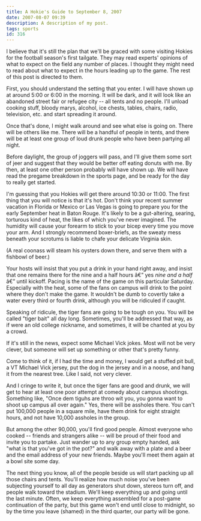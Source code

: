 ```yaml
---
title: A Hokie's Guide to September 8, 2007
date: 2007-08-07 09:39
description: A description of my post.
tags: sports
id: 316
---
```

I believe that it's still the plan that we'll be graced with some visiting Hokies for the football season's first tailgate. They may read experts' opinions of what to expect on the field any number of places. I thought they might need to read about what to expect in the hours leading up to the game. The rest of this post is directed to them.

First, you should understand the setting that you enter. I will have shown up at around 5:00 or 6:00 in the morning. It will be dark, and it will look like an abandoned street fair or refugee city -- all tents and no people. I'll unload cooking stuff, bloody marys, alcohol, ice chests, tables, chairs, radio, television, etc. and start spreading it around.

Once that's done, I might walk around and see what else is going on. There will be others like me. There will be a handful of people in tents, and there will be at least one group of loud drunk people who have been partying all night.

Before daylight, the group of joggers will pass, and I'll give them some sort of jeer and suggest that they would be better off eating donuts with me. By then, at least one other person probably will have shown up. We will have read the pregame breakdown in the sports page, and be ready for the day to really get started.

I'm guessing that you Hokies will get there around 10:30 or 11:00. The first thing that you will notice is that it's hot. Don't think your recent summer vacation in Florida or Mexico or Las Vegas is going to prepare you for the early September heat in Baton Rouge. It's likely to be a gut-altering, searing, torturous kind of heat, the likes of which you've never imagined. The humidity will cause your forearm to stick to your bicep every time you move your arm. And I strongly recommend boxer-briefs, as the sweaty mess beneath your scrotums is liable to chafe your delicate Virginia skin.

(A real coonass will steam his oysters down there, and serve them with a fishbowl of beer.)

Your hosts will insist that you put a drink in your hand right away, and insist that one remains there for the nine and a half hours â€” yes <i>nine and a half</i> â€” until kickoff. Pacing is the name of the game on this particular Saturday. Especially with the heat, some of the fans on campus will drink to the point where they don't make the game. It wouldn't be dumb to covertly take a water every third or fourth drink, although you will be ridiculed if caught.

Speaking of ridicule, the tiger fans are going to be tough on you. You will be called "tiger bait" all day long. Sometimes, you'll be addressed that way, as if were an old college nickname, and sometimes, it will be chanted at you by a crowd.

If it's still in the news, expect some Michael Vick jokes. Most will not be very clever, but someone will set up something or other that's pretty funny.

Come to think of it, if I had the time and money, I would get a stuffed pit bull, a VT Michael Vick jersey, put the dog in the jersey and in a noose, and hang it from the nearest tree. Like I said, not very clever.

And I cringe to write it, but once the tiger fans are good and drunk, we will get to hear at least one poor attempt at comedy about campus shootings. Something like, "Once dem tiguhs are throo wit you, you gonna want to shoot up campus all over again."  Yes, there will be assholes there. You can't put 100,000 people in a square mile, have them drink for eight straight hours, and not have 10,000 assholes in the group. 

But among the other 90,000, you'll find good people. Almost everyone who cooked -- friends and strangers alike -- will be proud of their food and invite you to partake. Just wander up to any group empty handed, ask "what is that you've got in the pot?" and walk away with a plate and a beer and the email address of your new friends. Maybe you'll meet them again at a bowl site some day.

The next thing you know, all of the people beside us will start packing up all those chairs and tents. You'll realize how much noise you've been subjecting yourself to all day as generators shut down, stereos turn off, and people walk toward the stadium. We'll keep everything up and going until the last minute. Often, we keep everything assembled for a post-game continuation of the party, but this game won't end until close to midnight, so by the time you leave (shamed) in the third quarter, our party will be gone.
